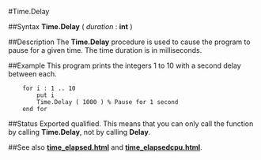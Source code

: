 
#Time.Delay

##Syntax
**Time.Delay** ( _duration_ : **int** )



##Description
The **Time.Delay** procedure is used to cause the program to pause for a given time. The time duration is in milliseconds.



##Example
This program prints the integers 1 to 10 with a second delay between each.


        for i : 1 .. 10
            put i
            Time.Delay ( 1000 ) % Pause for 1 second
        end for
##Status
Exported qualified.
This means that you can only call the function by calling **Time.Delay**, not by calling **Delay**.



##See also
**[time_elapsed.html](Time.Elapsed)** and **[time_elapsedcpu.html](Time.ElapsedCPU)**.


